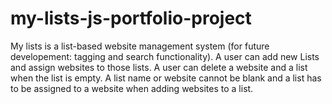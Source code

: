 # my-lists-js-portfolio-project
My lists is a list-based website management system (for future developement: tagging and search functionality).
A user can add new Lists and assign websites to those lists.
A user can delete a website and a list when the list is empty.
A list name or website cannot be blank and a list has to be assigned to a website when adding websites to a list.
